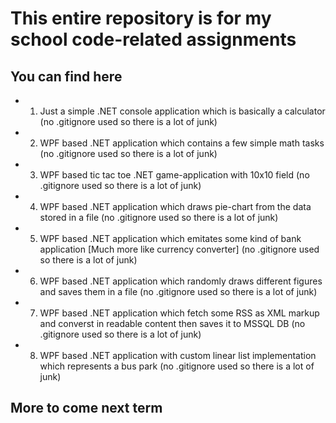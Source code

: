 # This entire repository is for my school code-related assignments
## You can find here
- 1. Just a simple .NET console application which is basically a calculator (no .gitignore used so there is a lot of junk)
- 2. WPF based .NET application which contains a few simple math tasks (no .gitignore used so there is a lot of junk)
- 3. WPF based tic tac toe .NET game-application with 10x10 field (no .gitignore used so there is a lot of junk)
- 4. WPF based .NET application which draws pie-chart from the data stored in a file (no .gitignore used so there is a lot of junk)
- 5. WPF based .NET application which emitates some kind of bank application [Much more like currency converter] (no .gitignore used so there is a lot of junk) 
- 6. WPF based .NET application which randomly draws different figures and saves them in a file (no .gitignore used so there is a lot of junk) 
- 7. WPF based .NET application which fetch some RSS as XML markup and converst in readable content then saves it to MSSQL DB (no .gitignore used so there is a lot of junk) 
- 8. WPF based .NET application with custom linear list implementation which represents a bus park (no .gitignore used so there is a lot of junk)
## More to come next term
